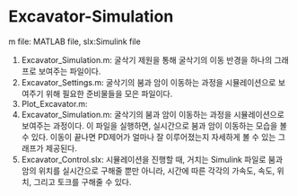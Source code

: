 # Excavator-Simulation

m file: MATLAB file, slx:Simulink file

1. Excavator_Simulation.m: 굴삭기 제원을 통해 굴삭기의 이동 반경을 하나의 그래프로 보여주는 파일이다.
2. Excavator_Settings.m: 굴삭기의 붐과 암이 이동하는 과정을 시뮬레이션으로 보여주기 위해 필요한 준비물들을 모은 파일이다.
3. Plot_Excavator.m: 
4. Excavator_Simulation.m: 굴삭기의 붐과 암이 이동하는 과정을 시뮬레이션으로 보여주는 과정이다. 이 파일을 실행하면, 실시간으로 붐과 암이 이동하는 모습을 볼 수 있다. 이동이 끝나면 PD제어가 얼마나 잘 이루어졌는지 자세하게 볼 수 있는 그래프가 제공된다.
5. Excavator_Control.slx: 시뮬레이션을 진행할 때, 거치는 Simulink 파일로 붐과 암의 위치를 실시간으로 구해줄 뿐만 아니라, 시간에 따른 각각의 가속도, 속도, 위치, 그리고 토크를 구해줄 수 있다.
